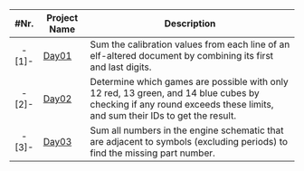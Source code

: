 |  #Nr.  | Project Name | Description | 
| :-----:  | ------------ | ----------- |
| -[1]-  | [Day01](src/day1) | Sum the calibration values from each line of an elf-altered document by combining its first and last digits. |
| -[2]-  | [Day02](src/day2) | Determine which games are possible with only 12 red, 13 green, and 14 blue cubes by checking if any round exceeds these limits, and sum their IDs to get the result. |
| -[3]-  | [Day03](src/day3) | Sum all numbers in the engine schematic that are adjacent to symbols (excluding periods) to find the missing part number. |
